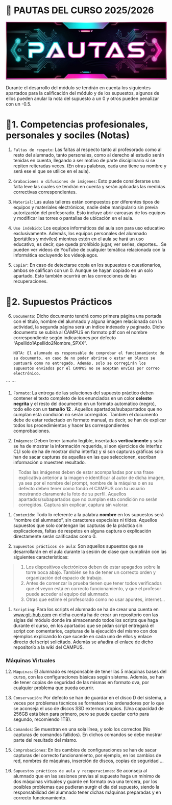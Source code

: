 # **💠 PAUTAS DEL CURSO 2025/2026**
![alt text](img/01-pautas.jpg)

Durante el desarrollo del módulo se tendrán en cuenta los siguientes apartados para la calificación del módulo y de los supuestos, algunos de ellos pueden anular la nota del supuesto a un 0 y otros pueden penalizar con un -0.5.


# 📝1. Competencias profesionales, personales y sociles (Notas)

1. `Faltas de respeto`: Las faltas al respecto tanto al profesorado como al resto del alumnado, tanto personales, como al derecho al estudio serán tenidas en cuenta, llegando a ser motivo de parte disciplinario si se repiten reiteradas veces. (En otras palabras, cada uno tiene su nombre y será ese el que se utilice en el aula).

2. `Grabaciones o difusiones de imágenes`: Esto puede considerarse una falta leve las cuales se tendrán en cuenta y serán aplicadas las medidas correctivas correspondientes.

3. `Material`: Las aulas talleres están compuestos por diferentes tipos de equipos y materiales electrónicos, nadie debe manipularlo sin previa autorización del profesorado. Esto incluye abrir carcasas de los equipos y modificar las torres o pantallas de ubicación en el aula.

4. `Uso indebido`: Los equipos informáticos del aula son para uso educativo exclusivamente. Además, los equipos personales del alumnado (portátiles y móviles) mientras estén en el aula se hará un uso educativo, es decir, que queda prohibido jugar, ver series, deportes… Se pueden ver videos de YouTube de cualquier temática relacionada con la informática excluyendo los videojuegos.

5. `Copiar`: En caso de detectarse copia en los supuestos o cuestionarios, ambos se califican con un 0. Aunque se hayan copiado en un solo apartado. Esto también ocurrirá en las correcciones de las recuperaciones.

# 📝2. Supuestos Prácticos
6. `Documento`: Dicho documento tendrá como primera página una portada con el título, nombre del alumnado y alguna imagen relacionada con la actividad, la segunda página será un índice indexado y paginado. Dicho documento se subirá al CAMPUS en formato pdf con el nombre correspondiente según indicaciones por defecto “Apellido1Apellido2Nombre_SPXX”.
    ```
    NOTA: El alumnado es responsable de comprobar el funcionamiento de su documento, en caso de no poder abrirse o estar en blanco se puntuará como no entregado. Además, solo se corregirán los supuestos enviados por el CAMPUS no se aceptan envíos por correo electrónico.
    ```
´´´
´´´
>

1. `Formato`: La entrega de las soluciones del supuesto práctico deben contener el texto completo de los enunciados en un color **celeste negrita** y el resto del documento en un formato automático (negro), todo ello con un **tamaño 12** . Aquellos apartados/subapartados que no cumplan esta condición no serán corregidos. También el documento debe de estar redactado en formato manual, es decir, se han de explicar todos los procedimientos y hacer las correspondientes comprobaciones.

2. `Imágenes`: Deben tener tamaño legible, insertadas **verticalmente** y solo se ha de mostrar la información requerida, si son ejercicios de interfaz CLI solo de ha de mostrar dicha interfaz y si son capturas gráficas solo han de sacar capturas de aquellas en las que seleccionen, escriban información o muestren resultado.
>Todas las imágenes deben de estar acompañadas por una frase explicativa anterior a la imagen e identificar al autor de dicha imagen, ya sea por el nombre del prompt, nombre de la máquina o en su defecto deben tener como fondo el CAMPUS con tu usuario mostrando claramente la foto de su perfil. Aquellos apartados/subapartados que no cumplan esta condición no serán corregidos. Captura sin explicar, captura sin valorar.

1. `Contenido`: Todo lo referente a la palabra **nombre** en los supuestos será “nombre del alumnado”, sin caracteres especiales ni tildes. Aquellos supuestos que solo contengan las capturas de la práctica sin explicaciones, faltas de respetos en alguna captura o explicación directamente serán calificadas como 0.

2.  `Supuestos prácticos de aula`: Son aquellos supuestos que se desarrollarán en el aula durante la sesión de clase que cumplirán con las siguientes características:
>1. Los dispositivos electrónicos deben de estar apagados sobre la torre boca abajo. También se ha de tener un correcto orden y organización del espacio de trabajo.
>2. Antes de comenzar la prueba tienen que tener todos verificados que el veyon está en correcto funcionamiento, y que el profesor puede acceder al equipo del alumnado.
>3. Otras que estime el profesorado como no usar apuntes, internet…

1.  `Scripting`: Para los scripts el alumnado se ha de crear una cuenta en www.git-hub.com en dicha cuenta ha de crear un repositorio con las siglas del módulo donde ira almacenando todos los scripts que haga durante el curso, en los apartados que se pidan script entregará el script con comentarios, capturas de la ejecución del mismo con dos ejemplos explicando lo que sucede en cada uno de ellos y enlace directo del script solicitado. Además se añadira el enlace de dicho repositorío a la wiki del CAMPUS.

### **Máquinas Virtuales**
12. `Máquinas`: El alumnado es responsable de tener las 5 máquinas bases del curso, con las configuraciones básicas según sistema. Además, se han de tener copias de seguridad de las mismas en formato ova, por cualquier problema que pueda ocurrir.

13. `Conservación`: Por defecto se han de guardar en el disco D del sistema, a veces por problemas técnicos se formatean los ordenadores por lo que se aconseja el uso de discos SSD externos propios. (Una capacidad de 256GB está bien para primero, pero se puede quedar corto para segundo, recomiendo 1TB).

14. `Comandos`: Se muestran en una sola línea, y solo los correctos (No capturas de comandos fallidos). En dichos comandos se debe mostrar parte del resultado del mismo.

15. `Comprobaciones`: En los cambios de configuraciones se han de sacar capturas del correcto funcionamiento, por ejemplo, en los cambios de red, nombres de máquinas, inserción de discos, copias de seguridad …

16. `Supuestos prácticos de aula y recuperaciones`: Se aconseja al alumnado que en las sesiones previas al supuesto haga un mínimo de dos máquinas virtuales y guarde en formato ova una tercera, por los posibles problemas que pudieran surgir el día del supuesto, siendo la responsabilidad del alumnado tener dichas máquinas preparadas y en correcto funcionamiento.
